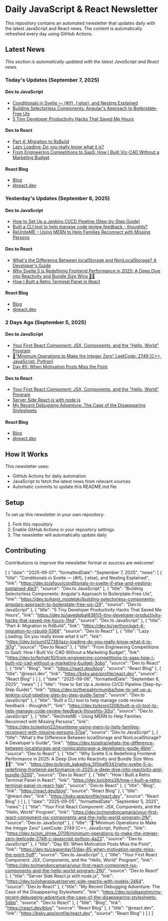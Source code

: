 # Daily JavaScript & React Newsletter

This repository contains an automated newsletter that updates daily with the latest JavaScript and React news. The content is automatically refreshed every day using GitHub Actions.

## Latest News

*This section is automatically updated with the latest JavaScript and React news.*

### Today's Updates (September 7, 2025)

#### Dev.to JavaScript

- [Conditionals in Svelte — {#if}, {:else}, and Nesting Explained](https://dev.to/a1guy/conditionals-in-svelte-if-else-and-nesting-explained-4ie3)
- [Building Selectorless Components: Angular's Approach to Boilerplate-Free UIs](https://dev.to/karol_modelski/building-selectorless-components-angulars-approach-to-boilerplate-free-uis-i29)
- [5 Tiny Developer Productivity Hacks That Saved Me Hours](https://dev.to/javediqbal8381/5-tiny-developer-productivity-hacks-that-saved-me-hours-1fed)

#### Dev.to React

- [Part 4: Migration to RsBuild](https://dev.to/verthon/part-4-migration-to-rsbuild-5368)
- [Lazy Loading: Do you really know what it is?](https://dev.to/sunil12738/lazy-loading-do-you-really-know-what-it-is-3l7g)
- [From Engineering Competitions to SaaS: How I Built Viz-CAD Without a Marketing Budget](https://dev.to/ferhatr10/from-engineering-competitions-to-saas-how-i-built-viz-cad-without-a-marketing-budget-3obo)

#### React Blog

- [Blog](https://react.dev/blog)
- [@react.dev](https://bsky.app/profile/react.dev)

### Yesterday's Updates (September 6, 2025)

#### Dev.to JavaScript

- [How to Set Up a Jenkins CI/CD Pipeline (Step-by-Step Guide)](https://dev.to/therealmrmumba/how-to-set-up-a-jenkins-cicd-pipeline-step-by-step-guide-5eme)
- [Built a CLI tool to help manage code review feedback - thoughts?](https://dev.to/kroro1208/built-a-cli-tool-to-help-manage-code-review-feedback-thoughts-3i5o)
- [ReUniteME – Using MERN to Help Families Reconnect with Missing Persons](https://dev.to/jeelion22/reuniteme-using-mern-to-help-families-reconnect-with-missing-persons-57pe)

#### Dev.to React

- [What's the Difference Between localStorage and NonLocalStorage? A Developer's Guide](https://dev.to/adrai/whats-the-difference-between-localstorage-and-nonlocalstorage-a-developers-guide-4bim)
- [Why Svelte 5 is Redefining Frontend Performance in 2025: A Deep Dive into Reactivity and Bundle Size Wins 🧑‍💻](https://dev.to/krish_kakadiya_5f0eaf6342/why-svelte-5-is-redefining-frontend-performance-in-2025-a-deep-dive-into-reactivity-and-bundle-5200)
- [How I Built a Retro Terminal Panel in React](https://dev.to/cbms26/how-i-built-a-retro-terminal-panel-in-react-1gjp)

#### React Blog

- [Blog](https://react.dev/blog)
- [@react.dev](https://bsky.app/profile/react.dev)

### 2 Days Ago (September 5, 2025)

#### Dev.to JavaScript

- [Your First React Component: JSX, Components, and the "Hello, World" Program](https://dev.to/mendoncamaria/your-first-react-component-jsx-components-and-the-hello-world-program-2fkl)
- [🎿“Minimum Operations to Make the Integer Zero” LeetCode: 2749 [C++, JavaScript, Python]](https://dev.to/om_shree_0709/minimum-operations-to-make-the-integer-zero-leetcode-2749-c-javascript-python-4a23)
- [Day 85: When Motivation Posts Miss the Point](https://dev.to/casperday11/day-85-when-motivation-posts-miss-the-point-5gff)

#### Dev.to React

- [Your First React Component: JSX, Components, and the "Hello, World" Program](https://dev.to/mendoncamaria/your-first-react-component-jsx-components-and-the-hello-world-program-2fkl)
- [Server Side React.js with node.js](https://dev.to/johanpiquet/server-side-reactjs-with-nodejs-3464)
- [My Recent Debugging Adventure: The Case of the Disappearing Stylesheets](https://dev.to/sibasishm/my-recent-debugging-adventure-the-case-of-the-disappearing-stylesheets-5dbb)

#### React Blog

- [Blog](https://react.dev/blog)
- [@react.dev](https://bsky.app/profile/react.dev)

## How It Works

This newsletter uses:
- GitHub Actions for daily automation
- JavaScript to fetch the latest news from relevant sources
- Automatic commits to update this README.md file

## Setup

To set up this newsletter in your own repository:

1. Fork this repository
2. Enable GitHub Actions in your repository settings
3. The newsletter will automatically update daily

## Contributing

Contributions to improve the newsletter format or sources are welcome!

<!-- NEWS_DATA_START -->
[
  {
    "date": "2025-09-07",
    "formattedDate": "September 7, 2025",
    "news": [
      {
        "title": "Conditionals in Svelte — {#if}, {:else}, and Nesting Explained",
        "link": "https://dev.to/a1guy/conditionals-in-svelte-if-else-and-nesting-explained-4ie3",
        "source": "Dev.to JavaScript"
      },
      {
        "title": "Building Selectorless Components: Angular's Approach to Boilerplate-Free UIs",
        "link": "https://dev.to/karol_modelski/building-selectorless-components-angulars-approach-to-boilerplate-free-uis-i29",
        "source": "Dev.to JavaScript"
      },
      {
        "title": "5 Tiny Developer Productivity Hacks That Saved Me Hours",
        "link": "https://dev.to/javediqbal8381/5-tiny-developer-productivity-hacks-that-saved-me-hours-1fed",
        "source": "Dev.to JavaScript"
      },
      {
        "title": "Part 4: Migration to RsBuild",
        "link": "https://dev.to/verthon/part-4-migration-to-rsbuild-5368",
        "source": "Dev.to React"
      },
      {
        "title": "Lazy Loading: Do you really know what it is?",
        "link": "https://dev.to/sunil12738/lazy-loading-do-you-really-know-what-it-is-3l7g",
        "source": "Dev.to React"
      },
      {
        "title": "From Engineering Competitions to SaaS: How I Built Viz-CAD Without a Marketing Budget",
        "link": "https://dev.to/ferhatr10/from-engineering-competitions-to-saas-how-i-built-viz-cad-without-a-marketing-budget-3obo",
        "source": "Dev.to React"
      },
      {
        "title": "Blog",
        "link": "https://react.dev/blog",
        "source": "React Blog"
      },
      {
        "title": "@react.dev",
        "link": "https://bsky.app/profile/react.dev",
        "source": "React Blog"
      }
    ]
  },
  {
    "date": "2025-09-06",
    "formattedDate": "September 6, 2025",
    "news": [
      {
        "title": "How to Set Up a Jenkins CI/CD Pipeline (Step-by-Step Guide)",
        "link": "https://dev.to/therealmrmumba/how-to-set-up-a-jenkins-cicd-pipeline-step-by-step-guide-5eme",
        "source": "Dev.to JavaScript"
      },
      {
        "title": "Built a CLI tool to help manage code review feedback - thoughts?",
        "link": "https://dev.to/kroro1208/built-a-cli-tool-to-help-manage-code-review-feedback-thoughts-3i5o",
        "source": "Dev.to JavaScript"
      },
      {
        "title": "ReUniteME – Using MERN to Help Families Reconnect with Missing Persons",
        "link": "https://dev.to/jeelion22/reuniteme-using-mern-to-help-families-reconnect-with-missing-persons-57pe",
        "source": "Dev.to JavaScript"
      },
      {
        "title": "What's the Difference Between localStorage and NonLocalStorage? A Developer's Guide",
        "link": "https://dev.to/adrai/whats-the-difference-between-localstorage-and-nonlocalstorage-a-developers-guide-4bim",
        "source": "Dev.to React"
      },
      {
        "title": "Why Svelte 5 is Redefining Frontend Performance in 2025: A Deep Dive into Reactivity and Bundle Size Wins 🧑‍💻",
        "link": "https://dev.to/krish_kakadiya_5f0eaf6342/why-svelte-5-is-redefining-frontend-performance-in-2025-a-deep-dive-into-reactivity-and-bundle-5200",
        "source": "Dev.to React"
      },
      {
        "title": "How I Built a Retro Terminal Panel in React",
        "link": "https://dev.to/cbms26/how-i-built-a-retro-terminal-panel-in-react-1gjp",
        "source": "Dev.to React"
      },
      {
        "title": "Blog",
        "link": "https://react.dev/blog",
        "source": "React Blog"
      },
      {
        "title": "@react.dev",
        "link": "https://bsky.app/profile/react.dev",
        "source": "React Blog"
      }
    ]
  },
  {
    "date": "2025-09-05",
    "formattedDate": "September 5, 2025",
    "news": [
      {
        "title": "Your First React Component: JSX, Components, and the \"Hello, World\" Program",
        "link": "https://dev.to/mendoncamaria/your-first-react-component-jsx-components-and-the-hello-world-program-2fkl",
        "source": "Dev.to JavaScript"
      },
      {
        "title": "🎿“Minimum Operations to Make the Integer Zero” LeetCode: 2749 [C++, JavaScript, Python]",
        "link": "https://dev.to/om_shree_0709/minimum-operations-to-make-the-integer-zero-leetcode-2749-c-javascript-python-4a23",
        "source": "Dev.to JavaScript"
      },
      {
        "title": "Day 85: When Motivation Posts Miss the Point",
        "link": "https://dev.to/casperday11/day-85-when-motivation-posts-miss-the-point-5gff",
        "source": "Dev.to JavaScript"
      },
      {
        "title": "Your First React Component: JSX, Components, and the \"Hello, World\" Program",
        "link": "https://dev.to/mendoncamaria/your-first-react-component-jsx-components-and-the-hello-world-program-2fkl",
        "source": "Dev.to React"
      },
      {
        "title": "Server Side React.js with node.js",
        "link": "https://dev.to/johanpiquet/server-side-reactjs-with-nodejs-3464",
        "source": "Dev.to React"
      },
      {
        "title": "My Recent Debugging Adventure: The Case of the Disappearing Stylesheets",
        "link": "https://dev.to/sibasishm/my-recent-debugging-adventure-the-case-of-the-disappearing-stylesheets-5dbb",
        "source": "Dev.to React"
      },
      {
        "title": "Blog",
        "link": "https://react.dev/blog",
        "source": "React Blog"
      },
      {
        "title": "@react.dev",
        "link": "https://bsky.app/profile/react.dev",
        "source": "React Blog"
      }
    ]
  }
]
<!-- NEWS_DATA_END -->
